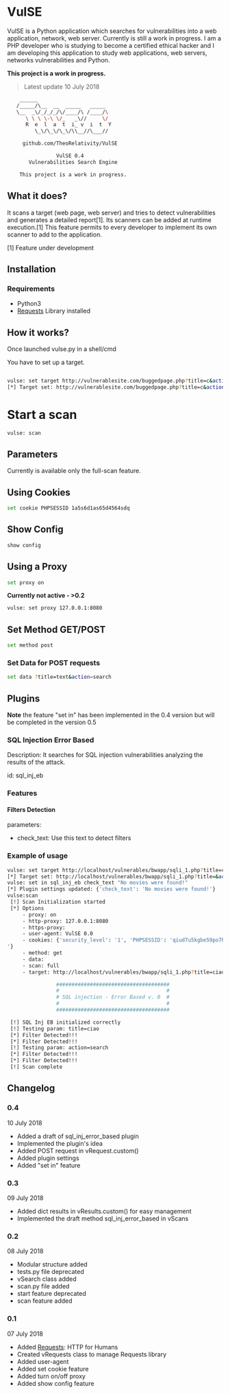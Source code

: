 # VulSE

VulSE is a Python application which searches for vulnerabilities into a web application, network, web server. Currently is still a work in progress. I am a PHP developer who is studying to become a certified ethical hacker and I am developing this application to study web applications, web servers, networks vulnerabilities and Python.  

**This project is a work in progress.**

> Latest update 10 July 2018

```bash
    ______
   /_____/\__  __  _____   _____
   \__  _\/_/_/_/\/____/\ /____/\
      \ \ \ \-\ \/_   _\//     \/
      R  e  l  a  t  i_ v  i  t  Y
         \_\/\_\/\_\/\\__//\___//

     github.com/TheoRelativity/VulSE

                VulSE 0.4
       Vulnerabilities Search Engine

    This project is a work in progress.

```

## What it does?

It scans a target (web page, web server) and tries to detect vulnerabilities and generates a detailed report[1]. Its scanners can be added at runtime execution.[1] This feature permits to every developer to implement its own scanner to add to the application.

[1] Feature under development

## Installation

### Requirements
- Python3
- [Requests](https://github.com/requests/requests/) Library installed

## How it works?

Once launched vulse.py in a shell/cmd

You have to set up a target.

```bash

vulse: set target http://vulnerablesite.com/buggedpage.php?title=c&action=search
[*] Target set: http://vulnerablesite.com/buggedpage.php?title=c&action=search

```
# Start a scan

```bash
vulse: scan
```
## Parameters

Currently is available only the full-scan feature. 

## Using Cookies

```bash
set cookie PHPSESSID 1a5s6d1as65d4564sdq
```
## Show Config

```bash
show config
```

## Using a Proxy

```bash
set proxy on
```

**Currently not active -   >0.2**

```bash
vulse: set proxy 127.0.0.1:8080
```

## Set Method GET/POST

```bash
set method post
```
### Set Data for POST requests

```bash
set data ?title=text&action=search
```

## Plugins

**Note** the feature "set in" has been implemented in the 0.4 version but will be completed in the version 0.5

### SQL Injection Error Based

Description: It searches for SQL injection vulnerabilities analyzing the results of the attack.

id: sql_inj_eb

### Features

#### Filters Detection

parameters: 
 * check_text: Use this text to detect filters
 
### Example of usage

```bash
vulse: set target http://localhost/vulnerables/bwapp/sqli_1.php?title=ciao&action=search
[*] Target set: http://localhost/vulnerables/bwapp/sqli_1.php?title=&action=search
vulse: set in sql_inj_eb check_text "No movies were found!"
[*] Plugin settings updated: {'check_text': 'No movies were found!'}
vulse:scan
 [!] Scan Initialization started
 [*] Options
     - proxy: on
     - http-proxy: 127.0.0.1:8080
     - https-proxy:
     - user-agent: VulSE 0.0
     - cookies: {'security_level': '1', 'PHPSESSID': 'qiud7u5kgbe59po7hbuds6k5i6
'}
     - method: get
     - data:
     - scan: full
     - target: http://localhost/vulnerables/bwapp/sqli_1.php?title=ciao&action=search

                #####################################
                #                                   #
                # SQL injection - Error Based v. 0  #
                #                                   #
                #####################################

 [!] SQL Inj EB initialized correctly
 [!] Testing param: title=ciao
 [*] Filter Detected!!!
 [*] Filter Detected!!!
 [!] Testing param: action=search
 [*] Filter Detected!!!
 [*] Filter Detected!!!
 [!] Scan complete
```


## Changelog

### 0.4
10 July 2018

- Added a draft of sql_inj_error_based plugin
- Implemented the plugin's idea
- Added POST request in vRequest.custom()
- Added plugin settings
- Added "set in" feature

### 0.3
09 July 2018

- Added dict results in vResults.custom() for easy management
- Implemented the draft method sql_inj_error_based in vScans

### 0.2
08 July 2018

- Modular structure added 
- tests.py file deprecated
- vSearch class added
- scan.py file added
- start feature deprecated
- scan feature added

### 0.1
07 July 2018

- Added [Requests](https://github.com/requests/requests/): HTTP for Humans
- Created vRequests class to manage Requests library
- Added user-agent
- Added set cookie feature
- Added turn on/off proxy
- Added show config feature
